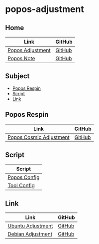 

# popos-adjustment




## Home

| Link | GitHub |
| ---- | ------ |
| [Popos Adjustment](https://samwhelp.github.io/popos-adjustment/) | [GitHub](https://github.com/samwhelp/popos-adjustment) |
| [Popos Note](https://samwhelp.github.io/note-about-popos/) | [GitHub](https://github.com/samwhelp/note-about-popos) |




## Subject

* [Popos Respin](#popos-respin)
* [Script](#script)
* [Link](#link)




## Popos Respin

| Link | GitHub |
| ---- | ------ |
| [Popos Cosmic Adjustment](https://samwhelp.github.io/popos-cosmic-adjustment/) | [GitHub](https://github.com/samwhelp/popos-cosmic-adjustment) |




## Script

| Script |
| ------ |
| [Popos Config](https://github.com/samwhelp/popos-adjustment/tree/main/prototype/main) |
| [Tool Config](https://github.com/samwhelp/popos-adjustment/tree/main/prototype/main/tool-config/part) |




## Link

| Link | GitHub |
| ---- | ------ |
| [Ubuntu Adjustment](https://samwhelp.github.io/ubuntu-adjustment/) | [GitHub](https://github.com/samwhelp/ubuntu-adjustment) |
| [Debian Adjustment](https://samwhelp.github.io/debian-adjustment/) | [GitHub](https://github.com/samwhelp/debian-adjustment) |
